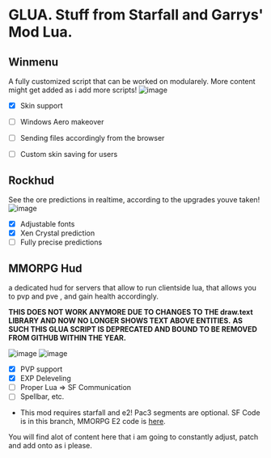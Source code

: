# GLUA. Stuff from Starfall and Garrys' Mod Lua.

## Winmenu 
A fully customized script that can be worked on modularely. More content might get added as i add more scripts!
![image](https://user-images.githubusercontent.com/99104881/236586070-a3b019cf-c54d-4ea5-9301-deed0533b857.png)
 - [X] Skin support
 - [ ] Windows Aero makeover
 - [ ] Sending files accordingly from the browser
 - [ ] Custom skin saving for users


## Rockhud 
See the ore predictions in realtime, according to the upgrades youve taken!
![image](https://user-images.githubusercontent.com/99104881/236586229-08bb3b57-bb52-47a9-a9e0-3a10a820ffde.png)
- [X] Adjustable fonts
- [X] Xen Crystal prediction
- [ ] Fully precise predictions

## MMORPG Hud
a dedicated hud for servers that allow to run clientside lua, that allows you to pvp and pve , 
and gain health accordingly. 

**THIS DOES NOT WORK ANYMORE DUE TO CHANGES TO THE draw.text LIBRARY AND NOW NO LONGER SHOWS TEXT ABOVE ENTITIES.**
**AS SUCH THIS GLUA SCRIPT IS DEPRECATED AND BOUND TO BE REMOVED FROM GITHUB WITHIN THE YEAR.**

![image](https://user-images.githubusercontent.com/99104881/236586810-0ee07294-bfbc-4af2-8a86-788d41df07e3.png)
![image](https://user-images.githubusercontent.com/99104881/236586851-a49c7c47-1c56-437d-a9f6-8fe8d8924989.png)
- [X] PVP support
- [X] EXP Deleveling
- [ ] Proper Lua => SF Communication
- [ ] Spellbar, etc.

* This mod requires starfall and e2! Pac3 segments are optional. SF Code is in this branch, MMORPG E2 code is [here](https://github.com/Zylenxx/Expression2/blob/mmorpg/mmorpg_e2.expr2).

You will find alot of content here that i am going to constantly adjust, patch and add onto as i please.

